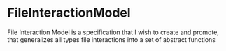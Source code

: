 # FileInteractionModel
File Interaction Model is a specification that I wish to create and promote, that generalizes all types file interactions into a set of abstract functions
